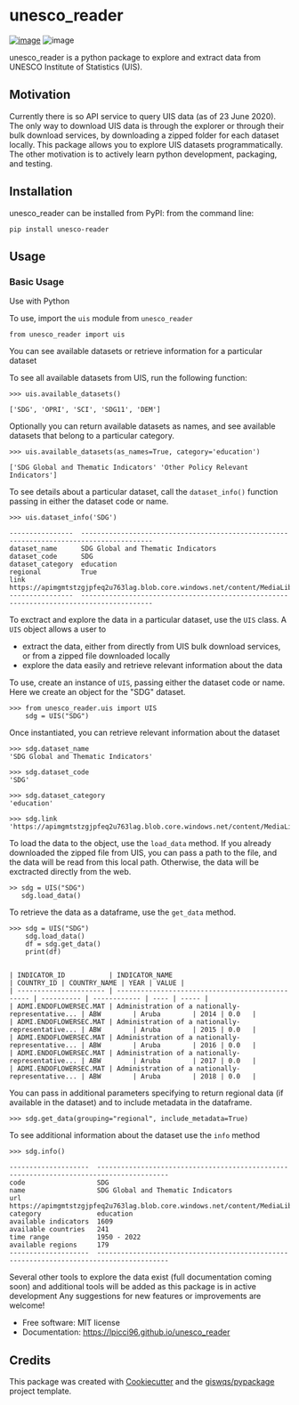 # unesco_reader


[![image](https://img.shields.io/pypi/v/unesco_reader.svg)](https://pypi.python.org/pypi/unesco_reader)
![image](https://img.shields.io/pypi/dm/unesco-reader)


unesco_reader is a python package to explore and extract data from UNESCO Institute of Statistics (UIS). 

## Motivation

Currently there is so API service to query UIS data (as of 23 June 2020). 
The only way to download UIS data is through the explorer or through their bulk download services,
by downloading a zipped folder for each dataset locally. 
This package allows you to explore UIS datasets programmatically.
The other motivation is to actively learn python development, packaging, and testing.


Installation
------------

unesco_reader can be installed from PyPI: from the command line:

```
pip install unesco-reader
```

Usage
-----

### Basic Usage

Use with Python

To use, import the `uis` module from `unesco_reader`
```
from unesco_reader import uis
```

You can see available datasets or retrieve information for a particular dataset

To see all available datasets from UIS, run the following function:

```
>>> uis.available_datasets()

['SDG', 'OPRI', 'SCI', 'SDG11', 'DEM']
```

Optionally you can return available datasets as names, and see available datasets that belong to a particular category.

```
>>> uis.available_datasets(as_names=True, category='education')

['SDG Global and Thematic Indicators' 'Other Policy Relevant Indicators']
```

To see details about a particular dataset, call the `dataset_info()` function passing in either the dataset code or name.
```
>>> uis.dataset_info('SDG')

----------------  ----------------------------------------------------------------------------------------
dataset_name      SDG Global and Thematic Indicators
dataset_code      SDG
dataset_category  education
regional          True
link              https://apimgmtstzgjpfeq2u763lag.blob.core.windows.net/content/MediaLibrary/bdds/SDG.zip
----------------  ----------------------------------------------------------------------------------------
```

To exctract and explore the data in a particular dataset, use the `UIS` class. A `UIS` object allows a user to 
- extract the data, either from directly from UIS bulk download services, or from a zipped file downloaded locally
- explore the data easily and retrieve relevant information about the data

To use, create an instance of `UIS`, passing either the dataset code or name. Here we create an object for the "SDG" dataset.

```
>>> from unesco_reader.uis import UIS
    sdg = UIS("SDG")
```

Once instantiated, you can retrieve relevant information about the dataset

```
>>> sdg.dataset_name
'SDG Global and Thematic Indicators'

>>> sdg.dataset_code
'SDG'

>>> sdg.dataset_category
'education'

>>> sdg.link
'https://apimgmtstzgjpfeq2u763lag.blob.core.windows.net/content/MediaLibrary/bdds/SDG.zip'
```

To load the data to the object, use the `load_data` method. If you already downloaded the zipped file from UIS, you can pass
a path to the file, and the data will be read from this local path. Otherwise, the data will be exctracted directly from the web.

```
>> sdg = UIS("SDG")
   sdg.load_data()
```

To retrieve the data as a dataframe, use the `get_data` method. 

```
>>> sdg = UIS("SDG")
    sdg.load_data()
    df = sdg.get_data()
    print(df)


| INDICATOR_ID           | INDICATOR_NAME                                   | COUNTRY_ID | COUNTRY_NAME | YEAR | VALUE |
| ---------------------- | ------------------------------------------------ | ---------- | ------------ | ---- | ----- |
| ADMI.ENDOFLOWERSEC.MAT | Administration of a nationally-representative... | ABW        | Aruba        | 2014 | 0.0   |
| ADMI.ENDOFLOWERSEC.MAT | Administration of a nationally-representative... | ABW        | Aruba        | 2015 | 0.0   |
| ADMI.ENDOFLOWERSEC.MAT | Administration of a nationally-representative... | ABW        | Aruba        | 2016 | 0.0   |
| ADMI.ENDOFLOWERSEC.MAT | Administration of a nationally-representative... | ABW        | Aruba        | 2017 | 0.0   |
| ADMI.ENDOFLOWERSEC.MAT | Administration of a nationally-representative... | ABW        | Aruba        | 2018 | 0.0   |

```
You can pass in additional parameters specifying to return regional data
(if available in the dataset) and to include metadata in the dataframe.

```
>>> sdg.get_data(grouping="regional", include_metadata=True)
```

To see additional information about the dataset use the `info` method

```
>>> sdg.info()

--------------------  ----------------------------------------------------------------------------------------
code                  SDG
name                  SDG Global and Thematic Indicators
url                   https://apimgmtstzgjpfeq2u763lag.blob.core.windows.net/content/MediaLibrary/bdds/SDG.zip
category              education
available indicators  1609
available countries   241
time range            1950 - 2022
available regions     179
--------------------  ----------------------------------------------------------------------------------------
```

Several other tools to explore the data exist (full documentation coming soon) and additional tools will be added as this package is in active development
Any suggestions for new features or improvements are welcome!



-   Free software: MIT license
-   Documentation: https://lpicci96.github.io/unesco_reader
    

## Credits

This package was created with [Cookiecutter](https://github.com/cookiecutter/cookiecutter)
and the [giswqs/pypackage](https://github.com/giswqs/pypackage) project template.

